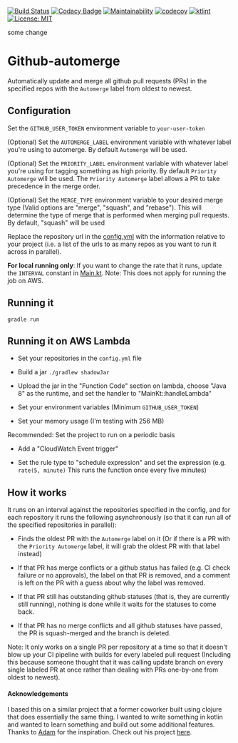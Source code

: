 [![Build Status](https://travis-ci.com/MclaughlinSteve/automerge-kt.svg?branch=master)](https://travis-ci.com/MclaughlinSteve/automerge-kt)
[![Codacy Badge](https://api.codacy.com/project/badge/Grade/73e41539dc1144e69f79346d63a05931)](https://www.codacy.com/app/MclaughlinSteve/automerge-kt?utm_source=github.com&amp;utm_medium=referral&amp;utm_content=MclaughlinSteve/automerge-kt&amp;utm_campaign=Badge_Grade)
[![Maintainability](https://api.codeclimate.com/v1/badges/5ec4d88711d37510eb50/maintainability)](https://codeclimate.com/github/MclaughlinSteve/automerge-kt/maintainability)
[![codecov](https://codecov.io/gh/MclaughlinSteve/automerge-kt/branch/master/graph/badge.svg)](https://codecov.io/gh/MclaughlinSteve/automerge-kt)
[![ktlint](https://img.shields.io/badge/code%20style-%E2%9D%A4-FF4081.svg)](https://ktlint.github.io/)
[![License: MIT](https://img.shields.io/badge/License-MIT-yellow.svg)](https://opensource.org/licenses/MIT)

some change

# Github-automerge

Automatically update and merge all github pull requests (PRs) in the specified repos with the `Automerge` label from oldest to newest.

## Configuration
Set the `GITHUB_USER_TOKEN` environment variable to `your-user-token`

(Optional) Set the `AUTOMERGE_LABEL` environment variable with whatever label you're using to automerge. 
By default `Automerge` will be used.

(Optional) Set the `PRIORITY_LABEL` environment variable with whatever label you're using for tagging something as 
high priority. By default `Priority Automerge` will be used. The `Priority Automerge` label allows a PR to
take precedence in the merge order.

(Optional) Set the `MERGE_TYPE` environment variable to your desired merge type (Valid options are "merge", "squash",
 and "rebase"). This will determine the type of merge that is performed when merging pull requests. By default, "squash" 
 will be used

Replace the repository url in the [config.yml](src/main/resources/config.yml) with the information relative to your 
project (i.e. a list of the urls to as many repos as you want to run it across in parallel).

__For local running only__: If you want to change the rate that it runs, update the `INTERVAL` constant in 
[Main.kt](src/main/kotlin/Main.kt).
Note: This does not apply for running the job on AWS.

## Running it
`gradle run`

## Running it on AWS Lambda

-   Set your repositories in the `config.yml` file
  
-   Build a jar `./gradlew shadowJar`
  
-   Upload the jar in the "Function Code" section on lambda, choose "Java 8" as the runtime, 
  and set the handler to "MainKt::handleLambda"
  
-   Set your environment variables (Minimum `GITHUB_USER_TOKEN`)
    
-   Set your memory usage (I'm testing with 256 MB)

Recommended: Set the project to run on a periodic basis
-   Add a "CloudWatch Event trigger"

-   Set the rule type to "schedule expression" and set the expression (e.g. `rate(5, minute)` 
  This runs the function once every five minutes)
  
## How it works

It runs on an interval against the repositories specified in the config, and for each repository
it runs the following asynchronously (so that it can run all of the specified repositories in parallel):
-   Finds the oldest PR with the `Automerge` label on it (Or if there is a PR with the `Priority Automerge` label,
    it will grab the oldest PR with that label instead)

-   If that PR has merge conflicts or a github status has failed (e.g. CI check failure or no approvals), 
    the label on that PR is removed, and a comment is left on the PR with a guess about why the label was removed.

-   If that PR still has outstanding github statuses (that is, they are currently still running), 
    nothing is done while it waits for the statuses to come back.

-   If that PR has no merge conflicts and all github statuses have passed, 
    the PR is squash-merged and the branch is deleted.

Note: It only works on a single PR per repository at a time so that it doesn't blow up your CI pipeline with builds 
for every labeled pull request (Including this because someone thought that it was calling update branch on every 
single labeled PR at once rather than dealing with PRs one-by-one from oldest to newest).

#### Acknowledgements

I based this on a similar project that a former coworker built using clojure that does essentially the same thing. 
I wanted to write something in kotlin and wanted to learn something and build out some additional features.
Thanks to [Adam](https://github.com/AdamReifsneider) for the inspiration. 
Check out his project [here](https://github.com/AdamReifsneider/pull-automerge).
